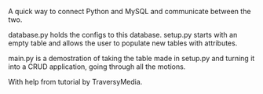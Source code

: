 A quick way to connect Python and MySQL and communicate between the two.

database.py holds the configs to this database.
setup.py starts with an empty table and allows the user to populate new tables with attributes.

main.py is a demostration of taking the table made in setup.py and turning it into a CRUD application, going through all the motions.

With help from tutorial by TraversyMedia.
